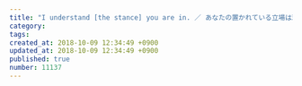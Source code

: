 ```yaml
---
title: "I understand [the stance] you are in. ／ あなたの置かれている立場は理解できます 2014-02-04"
category: 
tags: 
created_at: 2018-10-09 12:34:49 +0900
updated_at: 2018-10-09 12:34:49 +0900
published: true
number: 11137
---
```



